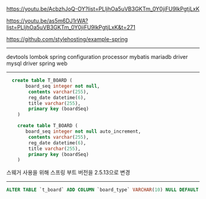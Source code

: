 https://youtu.be/AcbzhJoQ-OY?list=PLljhOa5uVB3GKTm_0Y0jiFU9lkPgtjLxK

https://youtu.be/as5m6DJ1rWA?list=PLljhOa5uVB3GKTm_0Y0jiFU9lkPgtjLxK&t=271

https://github.com/stylehosting/example-spring

<hr/>

devtools
lombok
spring configuration processor
mybatis
mariadb driver
mysql driver
spring web

<hr/>

```sql
  create table T_BOARD (
       board_seq integer not null,
        contents varchar(255),
        reg_date datetime(6),
        title varchar(255),
        primary key (boardSeq)
    )
```

```sql
    create table T_BOARD (
       board_seq integer not null auto_increment,
        contents varchar(255),
        reg_date datetime(6),
        title varchar(255),
        primary key (boardSeq)
    )
```

스웨거 사용을 위해 스프링 부트 버전을 2.5.13으로 변경

<hr/>

```sql
ALTER TABLE `t_board` ADD COLUMN `board_type` VARCHAR(10) NULL DEFAULT NULL AFTER `title`;
```
